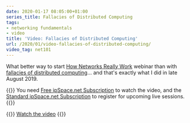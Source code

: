 ```yaml
---
date: 2020-01-17 08:05:00+01:00
series_title: Fallacies of Distributed Computing
tags:
- networking fundamentals
- video
title: 'Video: Fallacies of Distributed Computing'
url: /2020/01/video-fallacies-of-distributed-computing/
video_tag: net101
---
```

What better way to start [How Networks Really Work](https://www.ipspace.net/How_Networks_Really_Work) webinar than with [fallacies of distributed computing](https://my.ipspace.net/bin/get/Net101/F1%20-%20Fallacies%20of%20Distributed%20Computing.mp4?doccode=Net101)... and that's exactly what I did in late August 2019.

{{<note free>}}
You need [Free ipSpace.net Subscription](https://www.ipspace.net/Subscription/Free) to watch the video, and the [Standard ipSpace.net Subscription](https://www.ipspace.net/Subscription/) to register for upcoming live sessions.
{{</note>}}

{{<jump>}}
[Watch the video](https://my.ipspace.net/bin/get/Net101/F1%20-%20Fallacies%20of%20Distributed%20Computing.mp4?doccode=Net101)
{{</jump>}}
